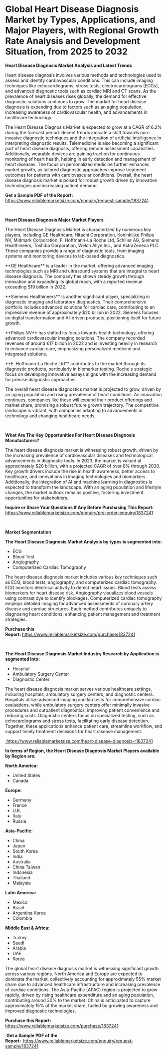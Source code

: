 <p><h1>Global Heart Disease Diagnosis Market by Types, Applications, and Major Players, with Regional Growth Rate Analysis and Development Situation, from 2025 to 2032</h1></p><p><strong>Heart Disease Diagnosis Market Analysis and Latest Trends</strong></p>
<p><p>Heart disease diagnosis involves various methods and technologies used to assess and identify cardiovascular conditions. This can include imaging techniques like echocardiograms, stress tests, electrocardiograms (ECGs), and advanced diagnostic tools such as cardiac MRI and CT scans. As the prevalence of heart diseases rises globally, the demand for effective diagnostic solutions continues to grow. The market for heart disease diagnosis is expanding due to factors such as an aging population, increasing awareness of cardiovascular health, and advancements in healthcare technology.</p><p>The Heart Disease Diagnosis Market is expected to grow at a CAGR of 6.2% during the forecast period. Recent trends indicate a shift towards non-invasive diagnostic techniques and the integration of artificial intelligence in interpreting diagnostic results. Telemedicine is also becoming a significant part of heart disease diagnosis, offering remote assessment capabilities. Additionally, wearable devices are gaining traction for continuous monitoring of heart health, helping in early detection and management of heart diseases. The focus on personalized medicine further enhances market growth, as tailored diagnostic approaches improve treatment outcomes for patients with cardiovascular conditions. Overall, the heart disease diagnosis market is poised for robust growth driven by innovative technologies and increasing patient demand.</p></p>
<p><strong>Get a Sample PDF of the Report:&nbsp;</strong> <a href="https://www.reliablemarketsize.com/enquiry/request-sample/1837241?utm_campaign=2526&utm_medium=2&utm_source=Github&utm_content=ia&utm_term=13042025&utm_id=heart-disease-diagnosis">https://www.reliablemarketsize.com/enquiry/request-sample/1837241</a></p>
<p>&nbsp;</p>
<p><strong>Heart Disease Diagnosis Major Market Players</strong></p>
<p><p>The Heart Disease Diagnosis Market is characterized by numerous key players, including GE Healthcare, Hitachi Corporation, Koninklijke Philips NV, Midmark Corporation, F. Hoffmann-La Roche Ltd, Schiller AG, Siemens Healthineers, Toshiba Corporation, Welch Allyn Inc., and AstraZeneca PLC. These companies provide a range of diagnostic tools, from imaging systems and monitoring devices to lab-based diagnostics.</p><p>**GE Healthcare** is a leader in the market, offering advanced imaging technologies such as MRI and ultrasound systems that are integral to heart disease diagnosis. The company has shown steady growth through innovation and expanding its global reach, with a reported revenue exceeding $19 billion in 2022.</p><p>**Siemens Healthineers** is another significant player, specializing in diagnostic imaging and laboratory diagnostics. Their comprehensive portfolio includes advanced solutions for cardiac care, contributing to an impressive revenue of approximately $20 billion in 2022. Siemens focuses on digital transformation and AI-driven products, positioning itself for future growth.</p><p>**Philips NV** has shifted its focus towards health technology, offering advanced cardiovascular imaging solutions. The company recorded revenues of around €17 billion in 2022 and is investing heavily in research to enhance cardiac care, emphasizing personalized medicine and integrated solutions.</p><p>**F. Hoffmann-La Roche Ltd** contributes to the market through its diagnostic products, particularly in biomarker testing. Roche's strategic focus on developing innovative assays aligns with the increasing demand for precise diagnostic approaches.</p><p>The overall heart disease diagnostics market is projected to grow, driven by an aging population and rising prevalence of heart conditions. As innovation continues, companies like these will expand their product offerings and market share, promising a robust future growth trajectory. The competitive landscape is vibrant, with companies adapting to advancements in technology and changing healthcare needs.</p></p>
<p>&nbsp;</p>
<p><strong>What Are The Key Opportunities For Heart Disease Diagnosis Manufacturers?</strong></p>
<p><p>The heart disease diagnosis market is witnessing robust growth, driven by the increasing prevalence of cardiovascular diseases and technological advancements in diagnostic tools. In 2023, the market is valued at approximately $20 billion, with a projected CAGR of over 8% through 2030. Key growth drivers include the rise in health awareness, better access to healthcare, and innovations in imaging technologies and biomarkers. Additionally, the integration of AI and machine learning in diagnostics is expected to transform the landscape. With an aging population and lifestyle changes, the market outlook remains positive, fostering investment opportunities for stakeholders.</p></p>
<p><strong>Inquire or Share Your Questions If Any Before Purchasing This Report:</strong> <a href="https://www.reliablemarketsize.com/enquiry/pre-order-enquiry/1837241?utm_campaign=2526&utm_medium=2&utm_source=Github&utm_content=ia&utm_term=13042025&utm_id=heart-disease-diagnosis">https://www.reliablemarketsize.com/enquiry/pre-order-enquiry/1837241</a></p>
<p>&nbsp;</p>
<p><strong>Market Segmentation</strong></p>
<p><strong>The Heart Disease Diagnosis Market Analysis by types is segmented into:</strong></p>
<p><ul><li>ECG</li><li>Blood Test</li><li>Angiography</li><li>Computerized Cardiac Tomography</li></ul></p>
<p><p>The heart disease diagnosis market includes various key techniques such as ECG, blood tests, angiography, and computerized cardiac tomography. ECG monitors electrical activity to detect heart issues. Blood tests assess biomarkers for heart disease risk. Angiography visualizes blood vessels using contrast dye to identify blockages. Computerized cardiac tomography employs detailed imaging for advanced assessments of coronary artery disease and cardiac structures. Each method contributes uniquely to diagnosing heart conditions, enhancing patient management and treatment strategies.</p></p>
<p><strong>Purchase this Report:&nbsp;</strong><a href="https://www.reliablemarketsize.com/purchase/1837241?utm_campaign=2526&utm_medium=2&utm_source=Github&utm_content=ia&utm_term=13042025&utm_id=heart-disease-diagnosis">https://www.reliablemarketsize.com/purchase/1837241</a></p>
<p>&nbsp;</p>
<p><strong>The Heart Disease Diagnosis Market Industry Research by Application is segmented into:</strong></p>
<p><ul><li>Hospital</li><li>Ambulatory Surgery Center</li><li>Diagnostic Center</li></ul></p>
<p><p>The heart disease diagnosis market serves various healthcare settings, including hospitals, ambulatory surgery centers, and diagnostic centers. Hospitals utilize advanced imaging and lab tests for comprehensive cardiac evaluations, while ambulatory surgery centers offer minimally invasive procedures and outpatient diagnostics, improving patient convenience and reducing costs. Diagnostic centers focus on specialized testing, such as echocardiograms and stress tests, facilitating early disease detection. Together, these applications enhance patient care, streamline workflow, and support timely treatment decisions for heart disease management.</p></p>
<p><a href="https://www.reliablemarketsize.com/heart-disease-diagnosis-r1837241?utm_campaign=2526&utm_medium=2&utm_source=Github&utm_content=ia&utm_term=13042025&utm_id=heart-disease-diagnosis">&nbsp;https://www.reliablemarketsize.com/heart-disease-diagnosis-r1837241</a></p>
<p><strong>In terms of Region, the Heart Disease Diagnosis Market Players available by Region are:</strong></p>
<p>
    <p> <strong> North America: </strong>
        <ul>
            <li>United States</li>
            <li>Canada</li>
        </ul>
        </p> 
    <p> <strong> Europe: </strong>
        <ul>
            <li>Germany</li>
            <li>France</li>
            <li>U.K.</li>
            <li>Italy</li>
            <li>Russia</li>
        </ul>
        </p> 
    <p> <strong> Asia-Pacific: </strong>
        <ul>
            <li>China</li>
            <li>Japan</li>
            <li>South Korea</li>
            <li>India</li>
            <li>Australia</li>
            <li>China Taiwan</li>
            <li>Indonesia</li>
            <li>Thailand</li>
            <li>Malaysia</li>
        </ul>
        </p> 
    <p> <strong> Latin America: </strong>
        <ul>
            <li>Mexico</li>
            <li>Brazil</li>
            <li>Argentina Korea</li>
            <li>Colombia</li>
        </ul>
        </p> 
    <p> <strong> Middle East & Africa: </strong>
        <ul>
            <li>Turkey</li>
            <li>Saudi</li>
            <li>Arabia</li>
            <li>UAE</li>
            <li>Korea</li>
        </ul>
    </p>
    </p>
<p><p>The global heart disease diagnosis market is witnessing significant growth across various regions. North America and Europe are expected to dominate the market, collectively accounting for approximately 55% market share due to advanced healthcare infrastructure and increasing prevalence of cardiac conditions. The Asia-Pacific (APAC) region is projected to grow rapidly, driven by rising healthcare expenditure and an aging population, contributing around 30% to the market. China is anticipated to capture approximately 15% of the market share, fueled by growing awareness and improved diagnostic technologies.</p></p>
<p><strong>Purchase this Report: </strong><a href="https://www.reliablemarketsize.com/purchase/1837241?utm_campaign=2526&utm_medium=2&utm_source=Github&utm_content=ia&utm_term=13042025&utm_id=heart-disease-diagnosis">https://www.reliablemarketsize.com/purchase/1837241</a></p>
<p>&nbsp;<strong>Get a Sample PDF of the Report:&nbsp;&nbsp;</strong><a href="https://www.reliablemarketsize.com/enquiry/request-sample/1837241?utm_campaign=2526&utm_medium=2&utm_source=Github&utm_content=ia&utm_term=13042025&utm_id=heart-disease-diagnosis">https://www.reliablemarketsize.com/enquiry/request-sample/1837241</a></p>
<p><strong></strong></p>
<p><p></p><p></p><p></p></p>